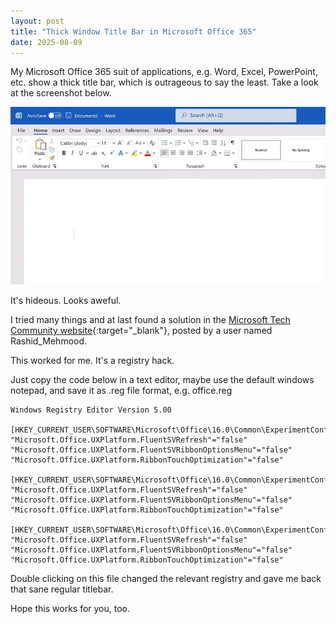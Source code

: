 ```yaml
---
layout: post
title: "Thick Window Title Bar in Microsoft Office 365"
date: 2025-08-09
---
```


My Microsoft Office 365 suit of applications, e.g. Word, Excel, PowerPoint, etc. show a thick title bar, which is outrageous to say the least. Take a look at the screenshot below.

![Thick Window Title Bar in Microsoft Office 365](/assets/images/2025-08-09-thick-titlebar-office-applications/microsoft-office-thick-title-bar.webp 'Thick Window Title Bar in Microsoft Office 365')

It's hideous. Looks aweful. 

I tried many things and at last found a solution in the [Microsoft Tech Community website](https://techcommunity.microsoft.com/discussions/microsoft-365/thick-window-title-bar-in-office-365-applications/2980542/replies/4158320){:target="_blank"}, posted by a user named Rashid_Mehmood. 

This worked for me. It's a registry hack. 

Just copy the code below in a text editor, maybe use the default windows notepad, and save it as .reg file format, e.g. office.reg

```
Windows Registry Editor Version 5.00

[HKEY_CURRENT_USER\SOFTWARE\Microsoft\Office\16.0\Common\ExperimentConfigs\ExternalFeatureOverrides\powerpoint]
"Microsoft.Office.UXPlatform.FluentSVRefresh"="false"
"Microsoft.Office.UXPlatform.FluentSVRibbonOptionsMenu"="false"
"Microsoft.Office.UXPlatform.RibbonTouchOptimization"="false"

[HKEY_CURRENT_USER\SOFTWARE\Microsoft\Office\16.0\Common\ExperimentConfigs\ExternalFeatureOverrides\excel]
"Microsoft.Office.UXPlatform.FluentSVRefresh"="false"
"Microsoft.Office.UXPlatform.FluentSVRibbonOptionsMenu"="false"
"Microsoft.Office.UXPlatform.RibbonTouchOptimization"="false"

[HKEY_CURRENT_USER\SOFTWARE\Microsoft\Office\16.0\Common\ExperimentConfigs\ExternalFeatureOverrides\word]
"Microsoft.Office.UXPlatform.FluentSVRefresh"="false"
"Microsoft.Office.UXPlatform.FluentSVRibbonOptionsMenu"="false"
"Microsoft.Office.UXPlatform.RibbonTouchOptimization"="false"
```  

Double clicking on this file changed the relevant registry and gave me back that sane regular titlebar.

Hope this works for you, too.